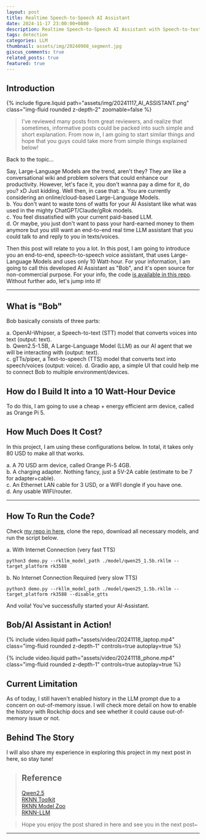 ```yaml
---
layout: post
title: Realtime Speech-to-Speech AI Assistant
date: 2024-11-17 23:00:00+0800
description: Realtime Speech-to-Speech AI Assistant with Speech-to-text (STT), Large-Language Model (LLM), and Text-to-speech (TTS).
tags: detection
categories: LLM
thumbnail: assets/img/20240908_segment.jpg
giscus_comments: true
related_posts: true
featured: true
---
```


## Introduction

{% include figure.liquid path="assets/img/20241117_AI_ASSISTANT.png" class="img-fluid rounded z-depth-2" zoomable=false %}

> I've reviewed many posts from great reviewers, and realize that sometimes, informative posts could be packed into such simple and short explanation. From now in, I am going to start similar things and hope that you guys could take more from simple things explained below!

Back to the topic...

Say, Large-Language Models are the trend, aren't they? They are like a conversational wiki and problem solvers that could enhance our productivity. However, let's face it, you don't wanna pay a dime for it, do you? xD
Just kidding. Well then, in case that:
a. You are currently considering an online/cloud-based Large-Language Models.\
b. You don't want to waste tons of watts for your AI Assistant like what was used in the mighty ChatGPT/Claude/gRok models.\
c. You feel dissatisfied with your current paid-based LLM.\
d. Or maybe, you just don't want to pass your hard-earned money to them anymore but you still want an end-to-end real time LLM assistant that you could talk to and reply to you in texts/voices.

Then this post will relate to you a lot. In this post, I am going to introduce you an end-to-end, speech-to-speech voice assistant, that uses Large-Language Models and uses only 10 Watt-hour. For your information, I am going to call this developed AI Assistant as "Bob", and it's open source for non-commercial purpose. For your info, the code [is available in this repo](https://github.com/briliantnugraha/rockchip_ai_assistant.git). Without further ado, let's jump into it!

---

## What is "Bob"

Bob basically consists of three parts:

a. OpenAI-Whipser, a Speech-to-text (STT) model that converts voices into text (output: text).\
b. Qwen2.5-1.5B, A Large-Language Model (LLM) as our AI agent that we will be interacting with (output: text).\
c. gTTs/piper, a Text-to-speech (TTS) model that converts text into speech/voices (output: voice).
d. Gradio app, a simple UI that could help me to connect Bob to multiple environment/devices.

## How do I Build It into a 10 Watt-Hour Device

To do this, I am going to use a cheap + energy efficient arm device, called as Orange Pi 5.

## How Much Does It Cost?

In this project, I am using these configurations below. In total, it takes only 80 USD to make all that works.

a. A 70 USD arm device, called Orange Pi-5 4GB.\
b. A charging adapter. Nothing fancy, just a 5V-2A cable (estimate to be 7 for adapter+cable).\
c. An Ethernet LAN cable for 3 USD, or a WIFI dongle if you have one.\
d. Any usable WIFI/router.

---

## How To Run the Code?

Check [my repo in here](https://github.com/briliantnugraha/rockchip_ai_assistant.git), clone the repo, download all necessary models, and run the script below.

a. With Internet Connection (very fast TTS)

```
python3 demo.py --rkllm_model_path ./model/qwen25_1.5b.rkllm --target_platform rk3588
```

b. No Internet Connection Required (very slow TTS)

```
python3 demo.py --rkllm_model_path ./model/qwen25_1.5b.rkllm --target_platform rk3588 --disable_gtts
```

And voila! You've successfully started your AI-Assistant.

## Bob/AI Assistant in Action!

{% include video.liquid path="assets/video/20241118_laptop.mp4" class="img-fluid rounded z-depth-1" controls=true autoplay=true %}

{% include video.liquid path="assets/video/20241118_phone.mp4" class="img-fluid rounded z-depth-1" controls=true autoplay=true %}

## Current Limitation

As of today, I still haven't enabled history in the LLM prompt due to a concern on out-of-memory issue. I will check more detail on how to enable the history with Rockchip docs and see whether it could cause out-of-memory issue or not.

## Behind The Story

I will also share my experience in exploring this project in my next post in here, so stay tune!

> ## Reference
>
> [Qwen2.5](https://github.com/QwenLM/Qwen2.5) \
> [RKNN Toolkit](https://github.com/airockchip/rknn-toolkit2.git)\
> [RKNN Model Zoo](https://github.com/airockchip/rknn_model_zoo.git)\
> [RKNN-LLM](https://github.com/airockchip/rknn-llm.git)

> Hope you enjoy the post shared in here and see you in the next post~

---
